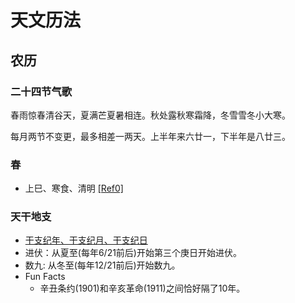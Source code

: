 # 天文历法

## 农历

### 二十四节气歌

春雨惊春清谷天，夏满芒夏暑相连。秋处露秋寒霜降，冬雪雪冬小大寒。

每月两节不变更，最多相差一两天。上半年来六廿一，下半年是八廿三。

### 春

- 上巳、寒食、清明 [[Ref0]](http://m.xinhuanet.com/2017-03/30/c_1120721901.htm)

### 天干地支

- [干支纪年、干支纪月、干支纪日](https://zh.wikipedia.org/wiki/%E5%B9%B2%E6%94%AF)
- 进伏：从夏至(每年6/21前后)开始第三个庚日开始进伏。
- 数九: 从冬至(每年12/21前后)开始数九。
- Fun Facts
  - 辛丑条约(1901)和辛亥革命(1911)之间恰好隔了10年。
